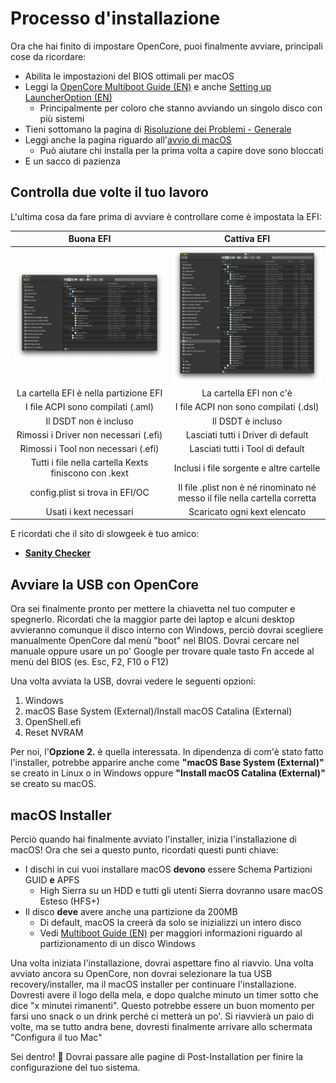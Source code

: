 # Processo d'installazione

Ora che hai finito di impostare OpenCore, puoi finalmente avviare, principali cose da ricordare:

* Abilita le impostazioni del BIOS ottimali per macOS
* Leggi la [OpenCore Multiboot Guide (EN)](https://dortania.github.io/OpenCore-Multiboot/) e anche [Setting up LauncherOption (EN)](https://dortania.github.io/OpenCore-Post-Install/multiboot/bootstrap)
  * Principalmente per coloro che stanno avviando un singolo disco con più sistemi
* Tieni sottomano la pagina di [Risoluzione dei Problemi - Generale](../troubleshooting/.md)
* Leggi anche la pagina riguardo all'[avvio di macOS](../troubleshooting/boot.md)
  * Può aiutare chi installa per la prima volta a capire dove sono bloccati
* E un sacco di pazienza

## Controlla due volte il tuo lavoro

L'ultima cosa da fare prima di avviare è controllare come è impostata la EFI:

Buona EFI          |  Cattiva EFI
:-------------------------:|:-------------------------:
![](../images/installation/install-md/good-efi.png)  |  ![](../images/installation/install-md/bad-efi.png)
La cartella EFI è nella partizione EFI | La cartella EFI non c'è
I file ACPI sono compilati (.aml) | I file ACPI non sono compilati (.dsl)
Il DSDT non è incluso | Il DSDT è incluso
Rimossi i Driver non necessari (.efi) | Lasciati tutti i Driver di default
Rimossi i Tool non necessari (.efi) | Lasciati tutti i Tool di default
Tutti i file nella cartella Kexts finiscono con .kext | Inclusi i file sorgente e altre cartelle
config.plist si trova in EFI/OC | Il file .plist non è né rinominato né messo il file nella cartella corretta
Usati i kext necessari | Scaricato ogni kext elencato

E ricordati che il sito di slowgeek è tuo amico:

* [**Sanity Checker**](https://opencore.slowgeek.com)

## Avviare la USB con OpenCore

Ora sei finalmente pronto per mettere la chiavetta nel tuo computer e spegnerlo. Ricordati che la maggior parte dei laptop e alcuni desktop avvieranno comunque il disco interno con Windows, perciò dovrai scegliere manualmente OpenCore dal menù "boot" nel BIOS. Dovrai cercare nel manuale oppure usare un po' Google per trovare quale tasto Fn accede al menù del BIOS (es. Esc, F2, F10 o F12)

Una volta avviata la USB, dovrai vedere le seguenti opzioni:

1. Windows
2. macOS Base System (External)/Install macOS Catalina (External)
3. OpenShell.efi
4. Reset NVRAM

Per noi, l'**Opzione 2.** è quella interessata. In dipendenza di com'è stato fatto l'installer, potrebbe apparire anche come **"macOS Base System (External)"** se creato in Linux o in Windows oppure **"Install macOS Catalina (External)"** se creato su macOS.

## macOS Installer

Perciò quando hai finalmente avviato l'installer, inizia l'installazione di macOS! Ora che sei a questo punto, ricordati questi punti chiave:

* I dischi in cui vuoi installare macOS **devono** essere Schema Partizioni GUID **e** APFS
  * High Sierra su un HDD e tutti gli utenti Sierra dovranno usare macOS Esteso (HFS+)
* Il disco **deve** avere anche una partizione da 200MB
  * Di default, macOS la creerà da solo se inizializzi un intero disco
  * Vedi [Multiboot Guide (EN)](https://dortania.github.io/OpenCore-Multiboot/) per maggiori informazioni riguardo al partizionamento di un disco Windows

Una volta iniziata l'installazione, dovrai aspettare fino al riavvio. Una volta avviato ancora su OpenCore, non dovrai selezionare la tua USB recovery/installer, ma il macOS installer per continuare l'installazione. Dovresti avere il logo della mela, e dopo qualche minuto un timer sotto che dice "x minutei rimanenti". Questo potrebbe essere un buon momento per farsi uno snack o un drink perché ci metterà un po'. Si riavvierà un paio di volte, ma se tutto andra bene, dovresti finalmente arrivare allo schermata "Configura il tuo Mac"

Sei dentro! 🎉
Dovrai passare alle pagine di Post-Installation per finire la configurazione del tuo sistema.
